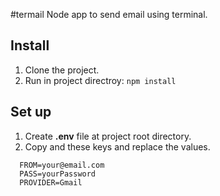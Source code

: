 #termail
Node app to send email using terminal.


## Install
1. Clone the project.
2. Run in project directroy: `npm install`

## Set up 
1. Create **.env** file at project root directory.
2. Copy and these keys and replace the values.
  ```
    FROM=your@email.com
    PASS=yourPassword
    PROVIDER=Gmail
  ```
